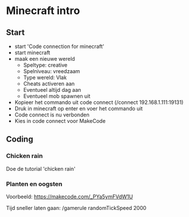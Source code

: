 # Minecraft intro

## Start

* start 'Code connection for minecraft'
* start minecraft
* maak een nieuwe wereld
  * Speltype: creative
  * Spelniveau: vreedzaam
  * Type wereld: Vlak
  * Cheats activeren aan
  * Eventueel altijd dag aan
  * Eventueel mob spawnen uit
* Kopieer het commando uit code connect (/connect 192.168.1.111:19131) 
* Druk in minecraft op enter en voer het commando uit
* Code connect is nu verbonden
* Kies in code connect voor MakeCode

## Coding

### Chicken rain
Doe de tutorial 'chicken rain'

### Planten en oogsten

Voorbeeld: https://makecode.com/_PYa5ymFVdW1U


Tijd sneller laten gaan: /gamerule randomTickSpeed 2000